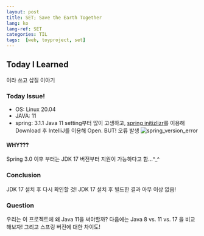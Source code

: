 ```yaml
---
layout: post
title: SET; Save the Earth Together
lang: ko
lang-ref: SET
categories: TIL
tags:  [web, toyproject, set]
---
```


## Today I Learned
이라 쓰고 삽질 이야기
### Today Issue!
- OS: Linux 20.04
- JAVA: 11
- spring: 3.1.1
Java 11 setting부터 많이 고생하고, [spring initizlizr](https://start.spring.io/)를 이용해 Download 후 IntelliJ를 이용해 Open.
BUT! 오류 발생
![spring_version_error](https://github.com/jeonghyeonee/jeonghyeonee.github.io/assets/33801356/cd88394b-5bdf-49e0-b021-a22ba45914e2)


#### WHY???
Spring 3.0 이후 부터는 JDK 17 버전부터 지원이 가능하다고 함...^_^

### Conclusion
JDK 17 설치 후 다시 확인할 것!
JDK 17 설치 후 빌드한 결과 아무 이상 없음!

### Question
우리는 이 프로젝트에 왜 Java 11을 써야할까?
다음에는 Java 8 vs. 11 vs. 17 을 비교해보자!
그리고 스프링 버전에 대한 차이도!